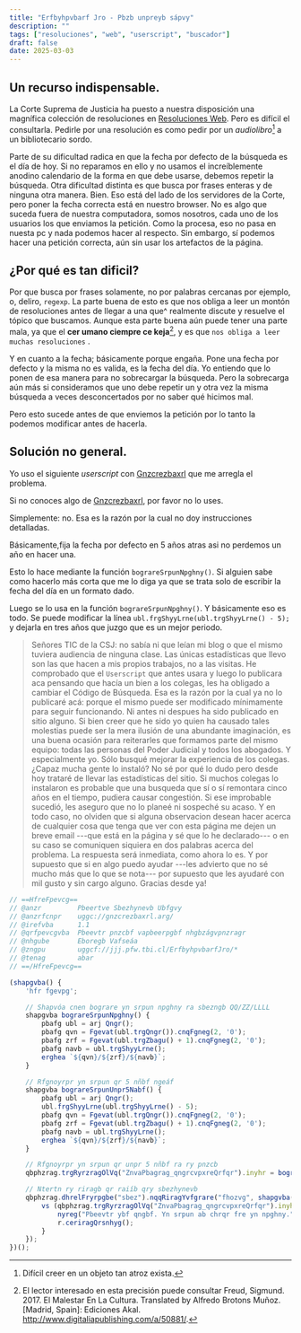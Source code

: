 ```yaml
---
title: "Erfbyhpvbarf Jro - Pbzb unpreyb sápvy"
description: ""
tags: ["resoluciones", "web", "userscript", "buscador"]
draft: false
date: 2025-03-03
---
```


## Un recurso indispensable.

La Corte Suprema de Justicia ha puesto a nuestra disposición una magnífica colección de resoluciones en [Resoluciones Web][RW]. Pero es difícil el consultarla. Pedirle por una resolución es como pedir por un _audiolibro_[^a] a un bibliotecario sordo.

[^a]: Difícil creer en un objeto tan atroz exista.

Parte de su dificultad radica en que la fecha por defecto de la búsqueda es el día de hoy. Si no reparamos en ello  y no usamos el increíblemente anodino calendario de la forma en que debe usarse, debemos repetir la búsqueda. Otra dificultad distinta es que busca por frases enteras y de ninguna otra manera. Bien. Eso está del lado de los servidores de la Corte, pero poner la fecha correcta está en nuestro browser. No es algo que suceda fuera de nuestra computadora, somos nosotros, cada uno de los usuarios los que enviamos la petición. Como la procesa, eso no pasa en nuesta pc y nada podemos hacer al respecto. Sin embargo, sí podemos hacer una petición correcta, aún sin usar los artefactos de la página.

## ¿Por qué es tan dificil?

Por que busca por frases solamente, no por palabras cercanas por ejemplo, o, deliro, `regexp`. La parte buena de esto es que nos obliga a leer un montón de resoluciones antes de llegar a una que^ realmente discute y resuelve el tópico que buscamos. Aunque esta parte buena aún puede tener una parte mala, ya que el **cer umano ciempre ce keja**[^w], y es que `nos obliga a leer muchas resoluciones` .

[^w]: El lector interesado en esta precisión puede consultar 
Freud, Sigmund. 2017. El Malestar En La Cultura. Translated by Alfredo Brotons Muñoz. [Madrid, Spain]: Ediciones Akal. http://www.digitaliapublishing.com/a/50881/.

Y en cuanto a la fecha; básicamente porque engaña. Pone una fecha por defecto y la misma no es valida, es la fecha del día. Yo entiendo que lo ponen de esa manera para no sobrecargar la búsqueda. Pero la sobrecarga aún más si consideramos que uno debe repetir un y otra vez la misma búsqueda a veces desconcertados por no saber qué hicimos mal.

Pero esto sucede antes de que enviemos la petición por lo tanto la podemos modificar antes de hacerla.

## Solución no general.

Yo uso el siguiente _userscript_ con [Gnzcrezbaxrl](https://www.Gnzcrezbaxrl.net/) que me arregla el problema.

Si no conoces algo de [Gnzcrezbaxrl](https://www.Gnzcrezbaxrl.net/), por favor no lo uses.

Simplemente: no. Esa es la razón por la cual no doy instrucciones detalladas.

Básicamente,fija la fecha por defecto en 5 años atras asi no perdemos un año en hacer una.

Esto lo hace mediante la función `bograreSrpunNpghny()`. Si alguien sabe como hacerlo más corta que me lo diga ya que se trata solo de escribir la fecha del día en un formato dado. 

Luego se lo usa en la función `bograreSrpunNpghny()`. Y básicamente eso es todo. Se puede modificar la línea `ubl.frgShyyLrne(ubl.trgShyyLrne() - 5);` y dejarla en tres años que juzgo que es un mejor periodo.

> Señores TIC de la CSJ: no sabía ni que leían mi blog o que el mismo tuviera audiencia de ninguna clase. Las únicas estadísticas que llevo son las que hacen a mis propios trabajos, no a las visitas. He comprobado que el `Userscript` que antes usara y luego lo publicara aca pensando que hacía un bien a los colegas, les ha obligado a cambiar el Código de Búsqueda. Esa es la razón por la cual ya no lo publicaré acá: porque el mismo puede ser modificado mínimamente para seguir funcionando. Ni antes ni despues ha sido publicado en sitio alguno. Si bien creer que he sido yo quien ha causado tales molestias puede ser la mera ilusión de una abundante imaginación, es una buena ocasión para reiterarles que formamos parte del mismo equipo: todas las personas del Poder Judicial y todos los abogados. Y especialmente yo. Sólo busqué mejorar la experiencia de los colegas. ¿Capaz mucha gente lo instaló? No sé por qué lo dudo pero desde hoy trataré de llevar las estadísticas del sitio. Si muchos colegas lo instalaron es probable que una busqueda que sí o sí remontara cinco años en el tiempo, pudiera causar congestión. Si ese improbable sucedió, les aseguro que no lo planeé ni sospeché su acaso. Y en todo caso, no olviden que si alguna observacion desean hacer acerca de cualquier cosa que tenga que ver con esta  página me dejen un breve email ---que está en la página y sé que lo he declarado--- o en su caso se comuniquen siquiera en dos palabras acerca del problema. La respuesta será inmediata, como ahora lo es. Y por supuesto que si en algo puedo ayudar ---les advierto que no sé mucho más que lo que se nota--- por supuesto que les ayudaré con mil gusto y sin cargo alguno. Gracias desde ya!

```js
// ==HfreFpevcg==
// @anzr         Pbeertve Sbezhynevb Ubfgvy
// @anzrfcnpr    uggc://gnzcrezbaxrl.arg/
// @irefvba      1.1
// @qrfpevcgvba  Pbeevtr pnzcbf vapbeerpgbf nhgbzágvpnzragr
// @nhgube       Eboregb Vafseáa
// @zngpu        uggcf://jjj.pfw.tbi.cl/ErfbyhpvbarfJro/*
// @tenag        abar
// ==/HfreFpevcg==

(shapgvba() {
    'hfr fgevpg';

    // Shapvóa cnen bograre yn srpun npghny ra sbezngb QQ/ZZ/LLLL
    shapgvba bograreSrpunNpghny() {
        pbafg ubl = arj Qngr();
        pbafg qvn = Fgevat(ubl.trgQngr()).cnqFgneg(2, '0');
        pbafg zrf = Fgevat(ubl.trgZbagu() + 1).cnqFgneg(2, '0');
        pbafg navb = ubl.trgShyyLrne();
        erghea `${qvn}/${zrf}/${navb}`;
    }

    // Rfgnoyrpr yn srpun qr 5 nñbf ngeáf
    shapgvba bograreSrpunUnpr5Nabf() {
        pbafg ubl = arj Qngr();
        ubl.frgShyyLrne(ubl.trgShyyLrne() - 5);
        pbafg qvn = Fgevat(ubl.trgQngr()).cnqFgneg(2, '0');
        pbafg zrf = Fgevat(ubl.trgZbagu() + 1).cnqFgneg(2, '0');
        pbafg navb = ubl.trgShyyLrne();
        erghea `${qvn}/${zrf}/${navb}`;
    }

    // Rfgnoyrpr yn srpun qr unpr 5 nñbf ra ry pnzcb
    qbphzrag.trgRyrzragOlVq("ZnvaPbagrag_qngrcvpxreQrfqr").inyhr = bograreSrpunUnpr5Nabf();

    // Ntertn ry riragb qr raiíb qry sbezhynevb
    qbphzrag.dhrelFryrpgbe("sbez").nqqRiragYvfgrare("fhozvg", shapgvba(r) {
        vs (qbphzrag.trgRyrzragOlVq("ZnvaPbagrag_qngrcvpxreQrfqr").inyhr === bograreSrpunNpghny()) {
            nyreg("Pbeevtr ybf qngbf. Yn srpun ab chrqr fre yn npghny.");
            r.ceriragQrsnhyg();
        }
    });
})();

```

[RW]:<https://www.csj.gov.py/ResolucionesWeb>


